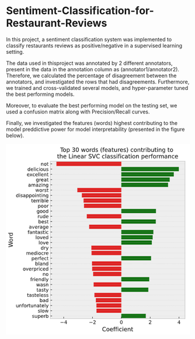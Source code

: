 # Sentiment-Classification-for-Restaurant-Reviews

In this project, a sentiment classification system was implemented to classify restaurants reviews as positive/negative in a supervised learning setting.

The data used in thisproject was annotated by 2 different annotators, present in the data in the annotation column as (annotator1/annotator2). Therefore, we calculated the percentage of disagreement between the annotators, and investigated the rows that had disagreements. Furthermore, we trained and cross-validated several models, and hyper-parameter tuned the best performing models.

Moreover, to evaluate the best performing model on the testing set, we used a confusion matrix along with Precision/Recall curves.

Finally, we investigated the features (words) highest contributing to the model preddictive power for model interpretability (presented in the figure below).

<p align="center">
  <img src="LSVC_FeatImp_plot.png" />
</p>